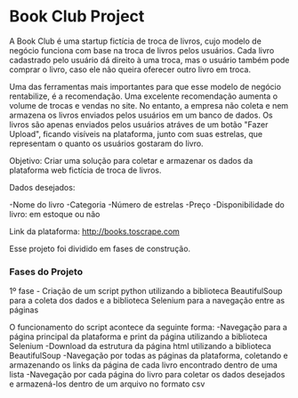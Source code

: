 # Book Club Project

A Book Club é uma startup fictícia de troca de livros, cujo modelo de negócio funciona com base na troca de livros pelos usuários. Cada livro cadastrado pelo 
usuário dá direito à uma troca, mas o usuário também pode comprar o livro, caso ele não queira oferecer outro livro em troca. 

Uma das ferramentas mais importantes para que esse modelo de negócio rentabilize, é a recomendação. Uma excelente recomendação aumenta o volume de 
trocas e vendas no site. No entanto, a empresa não coleta e nem armazena os livros enviados pelos usuários em um banco de dados. Os livros são apenas enviados pelos usuários atráves de um botão "Fazer Upload", ficando visíveis na plataforma, junto com suas estrelas, que representam o quanto os usuários gostaram do livro.

Objetivo: Criar uma solução para coletar e armazenar os dados da plataforma web fictícia de troca de livros.

Dados desejados:

-Nome do livro
-Categoria 
-Número de estrelas
-Preço
-Disponibilidade do livro: em estoque ou não

Link da plataforma: http://books.toscrape.com

Esse projeto foi dividido em fases de construção.

### Fases do Projeto

1º fase - Criação de um script python utilizando a biblioteca BeautifulSoup para a coleta dos dados e a biblioteca Selenium para a navegação entre as páginas 

O funcionamento do script acontece da seguinte forma:
-Navegação para a página principal da plataforma e print da página utilizando a biblioteca Selenium
-Download da estrutura da página html utilizando a biblioteca BeautifulSoup 
-Navegação por todas as páginas da plataforma, coletando e armazenando os links da página de cada livro encontrado dentro de uma lista
-Navegação por cada página do livro para coletar os dados desejados e armazená-los dentro de um arquivo no formato csv

